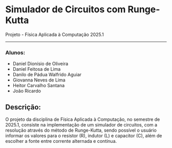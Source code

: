 # Simulador de Circuitos com Runge-Kutta
Projeto - Física Aplicada à Computação 2025.1

---

### Alunos:
- Daniel Dionísio de Oliveira
- Daniel Feitosa de Lima
- Danilo de Pádua Walfrido Aguiar
- Giovanna Neves de Lima
- Heitor Carvalho Santana
- João Ricardo 

## Descrição:

O projeto da disciplina de Física Aplicada à Computação, no semestre de 2025.1, consiste na implementação de um simulador de circuitos, com a resolução através do método de Runge-Kutta, sendo possível o usuário informar os valores para o resistor (R), indutor (L) e capacitor (C), além de escolher a fonte entre corrente alternada e contínua.
